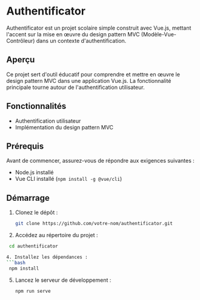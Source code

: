 # Authentificator

Authentificator est un projet scolaire simple construit avec Vue.js, mettant l'accent sur la mise en œuvre du design pattern MVC (Modèle-Vue-Contrôleur) dans un contexte d'authentification.

## Aperçu

Ce projet sert d'outil éducatif pour comprendre et mettre en œuvre le design pattern MVC dans une application Vue.js. La fonctionnalité principale tourne autour de l'authentification utilisateur.

## Fonctionnalités

- Authentification utilisateur
- Implémentation du design pattern MVC

## Prérequis

Avant de commencer, assurez-vous de répondre aux exigences suivantes :

- Node.js installé
- Vue CLI installé (`npm install -g @vue/cli`)

## Démarrage

1. Clonez le dépôt :

   ```bash
   git clone https://github.com/votre-nom/authentificator.git

2. Accédez au répertoire du projet :
  ```bash
   cd authentificator

4. Installez les dépendances :
  ```bash
   npm install
  ```
   
5. Lancez le serveur de développement :
   ```bash
   npm run serve
   ```
